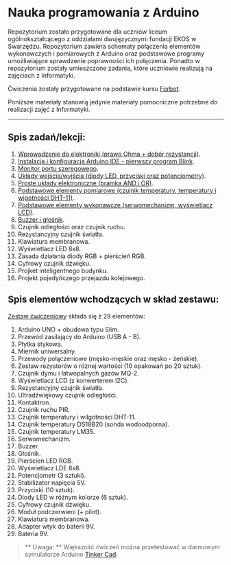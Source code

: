 # Nauka programowania z Arduino

Repozytorium zostało przygotowane dla uczniów liceum ogólnokształcącego z oddziałami dwujęzycznymi fundacji EKOS w Swarzędzu.
Repozytorium zawiera schematy połączenia elementów wykonawczych i pomiarowych z Arduino oraz podstawowe programy umożliwiające sprawdzenie poprawności ich połączenia.
Ponadto w repozytorium zostały umieszczone zadania, które uczniowie realizują na zajęciach z Informatyki.

Ćwiczenia zostały przygotowane na podstawie kursu [Forbot](https://forbot.pl/blog/kurs-arduino-podstawy-programowania-spis-tresci-kursu-id5290).

Poniższe materiały stanowią jedynie materiały pomocniczne potrzebne do realizacji zajęć z Informatyki.

----------

## Spis zadań/lekcji:

1. [Wprowadzenie do elektroniki (prawo Ohma + dobór rezystancji)](https://github.com/Arillos/Arduino/tree/main/1.%20Wprowadzenie%20do%20elektroniki%20(dob%C3%B3r%20rezystancji)).
2. [Instalacja i konfiguracja Arduino IDE - pierwszy program Blink](https://github.com/Arillos/Arduino/tree/main/2.%20Instalacja%20i%20konfiguracja%20Arduino%20IDE%20-%20pierwszy%20program%20Blink).
3. [Monitor portu szeregowego](https://github.com/Arillos/Arduino-EKOS-/tree/main/3.%20Monitor%20portu%20szeregowego).
4. [Układy wejścia/wyjścia (diody LED, przyciski oraz potencjometry)](https://github.com/Arillos/Arduino-EKOS-/tree/main/4.%20Uk%C5%82ady%20wej%C5%9Bcia%2C%20wyj%C5%9Bcia%20(diody%20LED%2C%20przyciski%20oraz%20potencjometry)).
5. [Proste układy elektroniczne (bramka AND i OR)](https://github.com/Arillos/Arduino-EKOS-/tree/main/5.%20Proste%20uk%C5%82ady%20elektroniczne%20(bramka%20AND%20i%20OR)).
6. [Podstawowe elementy pomiarowe (czujnik temperatury, temperatury i wigotności DHT-11)](https://github.com/Arillos/Arduino-EKOS-/tree/main/6.%20Podstawowe%20elementy%20pomiarowe%20(czujnik%20temperatury%2C%20temperatury%20i%20wigotno%C5%9Bci%20DHT-11)).
7. [Podstawowe elementy wykonawcze (serwomechanizm, wyświetlacz LCD)](https://github.com/Arillos/Arduino-EKOS-/tree/main/7.%20Podstawowe%20elementy%20wykonawcze%20(serwomechanizm%2C%20wy%C5%9Bwietlacz%20LCD)).
8. [Buzzer i głośnik](https://github.com/Arillos/Arduino-EKOS-/tree/main/8.%20Buzzer%20i%20g%C5%82o%C5%9Bnik).
9. Czujnik odległości oraz czujnik ruchu.
10. Rezystancyjny czujnik światła.
11. Klawiatura membranowa.
12. Wyświetlacz LED 8x8.
13. Zasada działania diody RGB + pierścień RGB.
14. Cyfrowy czujnik dźwięku.
15. Projket inteligentnego budynku.
16. Projekt pojedyńczego przejazdu kolejowego.

## Spis elementów wchodzących w skład zestawu:
[Zestaw ćwiczeniowy](https://github.com/Arillos/Arduino/blob/main/Spis%20zawarto%C5%9Bci%20zestaw%C3%B3w.pdf) składa się z 29 elementów:
1. Arduino UNO + obudowa typu Slim.
2. Przewód zasilający do Arduino (USB A - B).
3. Płytka stykowa.
4. Miernik uniwersalny.
5. Przewody połączeniowe (męsko-męskie oraz męsko - żeńskie).
6. Zestaw rezystorów o różnej wartości (10 opakowań po 20 sztuk).
7. Czujnik dymu i łatwopalnych gazów MQ-2.
8. Wyświetlacz LCD (z konwerterem I2C).
9. Rezystancyjny czujnik światła.
10. Ultradźwiękowy czujnik odległości.
11. Kontaktron.
12. Czujnik ruchu PIR.
13. Czujnik temperatury i wilgotności DHT-11.
14. Czujnik temperatury DS18B20 (sonda wodoodporna).
15. Czujnik temperatury LM35.
16. Serwomechanizm.
17. Buzzer.
18. Głośnik.
19. Pierścień LED RGB.
20. Wyświetlacz LDE 8x8.
21. Potencjometr (3 sztuki).
22. Stabilizator napięcia 5V.
23. Przyciski (10 sztuk).
24. Diody LED w różnym kolorze (6 sztuk).
25. Cyfrowy czujnik dźwięku.
26. Moduł podczerwieni (+ pilot).
27. Klawiatura membranowa.
28. Adapter wtyk do baterii 9V.
29. Bateria 9V.

> ** Uwaga: ** Większość ćwiczeń można przetestować w darmowym symulatorze Arduino [Tinker Cad](https://www.tinkercad.com/learn/circuits).
